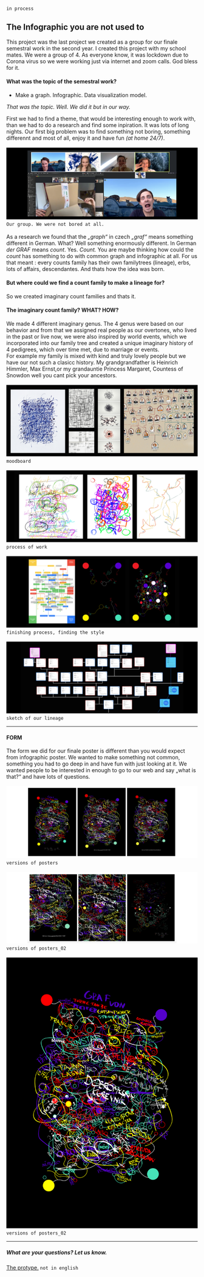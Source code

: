 `in process`

## The Infographic you are not used to ##

This project was the last project we created as a group for our finale semestral work in the second year. I created this project with my school mates. We were a group of 4. As everyone know, it was lockdown due to Corona virus so we were working just via internet and zoom calls. God bless for it. 

#### What was the topic of the semestral work? 

- Make a graph. Infographic. Data visualization model. 

*That was the topic. Well. We did it but in our way.*

First we had to find a theme, that would be interesting enough to work with, than we had to do a research and find some inpiration. It was lots of long nights. 
Our first big problem was to find something not boring, something differennt and most of all, enjoy it and have fun *(at home 24/7)*.
<br />
<br />
![Our group_having_fun](./img/us_work.png)
`Our group. We were not bored at all.`
<br />
<br />
As a research we found that the *„graph“* in czech *„graf“* means something different in German. What? Well something enormously different. In German *der GRAF* means *count*. Yes. *Count.* You are maybe thinking how could the *count* has something to do with common graph and infographic at all. 
For us that meant : every counts family has their own familytrees (lineage), erbs, lots of affairs, descendantes. And thats how the idea was born. 
#### But where could we find a count family to make a lineage for?  
So we created imaginary count families and thats it.
<br />
#### The imaginary count family? WHAT? HOW?
We made 4 different imaginary genus. 
The 4 genus were based on our behavior and from that we assigned real people as our overtones, who lived in the past or live now, we were also inspired by world events, which we incorporated into our family tree and created a unique imaginary history of 4 pedigrees, which over time met, due to marriage or events. 
<br />
For example my family is mixed with kind and truly lovely people but we have our not such a clasicc history. My grandgrandfather is Heinrich Himmler, Max Ernst,or my grandauntie Princess Margaret, Countess of Snowdon well you cant pick your ancestors. 
<br />
<br />
![moodboard](./img/moodboard_kl.png)
`moodboard`
<br />
<br />
![process_of_work](./img/process_of_work.png)
`process of work`
<br />
<br />
![finishing](./img/finishing_process.png)
`finishing process, finding the style`
<br />
<br />
![lineage](./img/lineage.png)
`sketch of our lineage`


---


#### FORM
The form we did for our finale poster is different than you would expect from infographic poster. We wanted to make something not common, something you had to go deep in and have fun with just looking at it. We wanted people to be interested in enough to go to our web and say „what is that?“ and have lots of questions. 
<br />
<br />
![posters](./img/posters_infographic.png)
`versions of posters`
<br />
<br />
![posters_02](./img/posters_infographic_01.png)
`versions of posters_02`
<br />
<br />
![posters_02](./img/poster_bigger_quality.jpg)
`versions of posters_02`


---

##### *What are your questions? Let us know.*

[The protype.](https://www.figma.com/proto/C8uqGjcG0Vj3Wl8P8E5Qku/Webov%C3%A1-Aplikace?node-id=421%3A18078&scaling=min-zoom)
`not in english`
